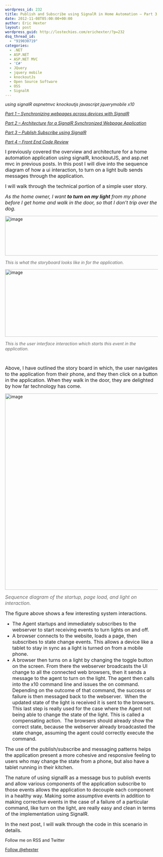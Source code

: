 ```yaml
---
wordpress_id: 232
title: Publish and Subscribe using SignalR in Home Automation – Part 3
date: 2012-11-08T05:00:00+00:00
author: Eric Hexter
layout: post
wordpress_guid: http://lostechies.com/erichexter/?p=232
dsq_thread_id:
  - "919030719"
categories:
  - .NET
  - ASP.NET
  - ASP.NET MVC
  - 'C#'
  - JQuery
  - jquery mobile
  - knockoutJs
  - Open Source Software
  - OSS
  - SignalR
---
```

_using signalR aspnetmvc knockoutjs javascript jquerymobile x10_

_[Part 1 – Synchronizing webpages across devices with SignalR](https://lostechies.com/erichexter/2012/10/30/synchronizing-webpages-across-devices-home-automation/)_
  
_[Part 2 – Architecture for a SignalR Synchronized Webpage Application](https://lostechies.com/erichexter/2012/11/05/architecture-for-a-signalr-synchronized-webpage-application-part-2/)_
  
_[Part 3 – Publish Subscribe using SignalR](https://lostechies.com/erichexter/2012/11/08/publish-and-subscribe-using-signalr-in-home-automation-part-3/)_
  
_[Part 4 – Front End Code Review](https://lostechies.com/erichexter/2012/11/12/code-review-of-a-publishsubscribe-architecture-using-signalr-in-home-automation-part-4/)_

<span style="font-size: medium;">I previously covered the overview and architecture for a home automation application using signalR, knockoutJS, and asp.net mvc in previous posts. In this post I will dive into the sequence diagram of how a ui interaction, to turn on a light bulb sends messages through the application.</span>

<span style="font-size: medium;">I will walk through the technical portion of a simple user story.</span>

_<span style="font-size: medium;">As the home owner, I want <strong>to turn on my light</strong> from my phone before I get home and walk in the door, so that I don’t trip over the dog.</span>_

[<img style="background-image: none; padding-left: 0px; padding-right: 0px; display: inline; padding-top: 0px; border: 0px;" title="image" src="https://lostechies.com/content/erichexter/uploads/2012/11/image_thumb2.png" alt="image" width="560" height="131" border="0" />](https://lostechies.com/content/erichexter/uploads/2012/11/image2.png)

_<span style="color: #666666;">This is what the storyboard looks like in for the application.</span>_

[<img style="background-image: none; padding-left: 0px; padding-right: 0px; display: inline; padding-top: 0px; border: 0px;" title="image" src="https://lostechies.com/content/erichexter/uploads/2012/11/image_thumb3.png" alt="image" width="580" height="223" border="0" />](https://lostechies.com/content/erichexter/uploads/2012/11/image3.png)

_<span style="color: #666666;">This is the user interface interaction which starts this event in the application.</span>_

&nbsp;

<span style="font-size: medium;">Above, I have outlined the story board in which, the user navigates to the application from their phone, and they then click on a button in the application. When they walk in the door, they are delighted by how far technology has come.</span>

[<img style="background-image: none; padding-left: 0px; padding-right: 0px; display: inline; padding-top: 0px; border: 0px;" title="image" src="https://lostechies.com/content/erichexter/uploads/2012/11/image_thumb4.png" alt="image" width="551" height="648" border="0" />](https://lostechies.com/content/erichexter/uploads/2012/11/image4.png)

<span style="color: #666666; font-size: medium;"><em>Sequence diagram of the startup, page load, and light on interaction.</em></span>

<span style="font-size: medium;">The figure above shows a few interesting system interactions. </span>

  * <span style="font-size: medium;">The Agent startups and immediately subscribes to the webserver to start receiving events to turn lights on and off.</span>
  * <span style="font-size: medium;">A browser connects to the website, loads a page, then subscribes to state change events. This allows a device like a tablet to stay in sync as a light is turned on from a mobile phone.</span>
  * <span style="font-size: medium;">A browser then turns on a light by changing the toggle button on the screen. From there the webserver broadcasts the UI change to all the connected web browsers, then it sends a message to the agent to turn on the light. The agent then calls into the x10 command line and issues the on command.  Depending on the outcome of that command, the success or failure is then messaged back to the webserver.  When the updated state of the light is received it is sent to the browsers. This last step is really used for the case where the Agent not being able to change the state of the light. This is called a compensating action.  The browsers should already show the correct state, because the webserver already broadcasted the state change, assuming the agent could correctly execute the command.</span>

<span style="font-size: medium;">The use of the publish/subscribe and messaging patterns helps the application present a more cohesive and responsive feeling to users who may change the state from a phone, but also have a tablet running in their kitchen.</span>

<span style="font-size: medium;">The nature of using signalR as a message bus to publish events and allow various components of the application subscribe to those events allows the application to decouple each component in a healthy way. Making some assumptive events in addition to making corrective events in the case of a failure of a particular command, like turn on the light, are really easy and clean in terms of the implementation using SignalR.</span>

<span style="font-size: medium;">In the next post, I will walk through the code in this scenario in details.</span>

Follow me on RSS and Twitter
  
<a href="https://twitter.com/ehexter" style="float:left;valign:top" class="twitter-follow-button" data-show-count="false" data-size="large">Follow @ehexter</a><a style="float:left" href="https://feeds.feedburner.com/EricHexter" title="Subscribe to my feed" rel="alternate" type="application/rss+xml"><img src="https://www.feedburner.com/fb/images/pub/feed-icon32x32.png" alt="" style="border:0;padding-right:10px" /></a>